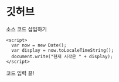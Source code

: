 # 깃허브

소스 코드 삽입하기

    <script>
      var now = new Date();
      var display = now.toLocaleTimeString();
      document.write("현재 시각은 " + display);	
    </script>
  
코드 입력 끝!
